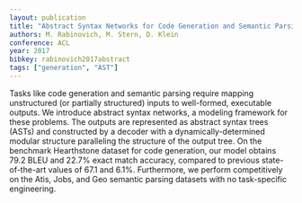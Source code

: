 ```yaml
---
layout: publication
title: "Abstract Syntax Networks for Code Generation and Semantic Parsing"
authors: M. Rabinovich, M. Stern, D. Klein
conference: ACL
year: 2017
bibkey: rabinovich2017abstract
tags: ["generation", "AST"]
---
```

Tasks like code generation and semantic parsing require mapping unstructured (or partially structured) inputs to well-formed, executable outputs. We introduce abstract syntax networks, a modeling framework for these problems. The outputs are represented as abstract syntax trees (ASTs) and constructed by a decoder with a dynamically-determined modular structure paralleling the structure of the output tree. On the benchmark Hearthstone dataset for code generation, our model obtains 79.2 BLEU and 22.7% exact match accuracy, compared to previous state-of-the-art values of 67.1 and 6.1%. Furthermore, we perform competitively on the Atis, Jobs, and Geo semantic parsing datasets with no task-specific engineering. 
